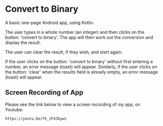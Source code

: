 # Convert to Binary

A basic one-page Android app, using Kotlin.

The user types in a whole number (an integer) and then clicks on the button: 'convert to binary'. 
The app will then work out the conversion and display the result.

The user can clear the result, if they wish, and start again.

If the user clicks on the button: 'convert to binary' without first entering a number, an error message (toast) will appear.
Similarly, if the user clicks on the button: 'clear' when the results field is already empty, an error message (toast) will appear.


## Screen Recording of App

Please see the link below to view a screen recording of my app, on Youtube:


```
https://youtu.be/YS_1F4Jbyws
```
